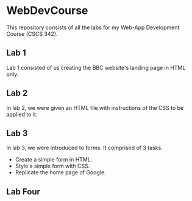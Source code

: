 # WebDevCourse
This repository consists of all the labs for my Web-App Development Course (CSCS 342).

## Lab 1
Lab 1 consisted of us creating the BBC website's landing page in HTML only.

## Lab 2
In lab 2, we were given an HTML file with instructions of the CSS to be applied to it.

## Lab 3
In lab 3, we were introduced to forms. It comprised of 3 tasks.
* Create a simple form in HTML.
* Style a simple form with CSS.
* Replicate the home page of Google.

## Lab Four

